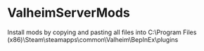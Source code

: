 # ValheimServerMods
Install mods by copying and pasting all files into C:\Program Files (x86)\Steam\steamapps\common\Valheim\BepInEx\plugins
